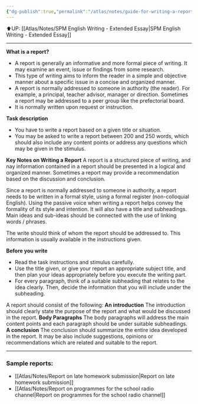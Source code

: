 ```yaml
---
{"dg-publish":true,"permalink":"/atlas/notes/guide-for-writing-a-report-spm/"}
---
```


⬆️UP: [[Atlas/Notes/SPM English Writing - Extended Essay\|SPM English Writing - Extended Essay]]

---

**What is a report?**
- A report is generally an informative and more formal piece of writing. It may examine an event, issue or findings from some research.
- This type of writing aims to inform the reader in a simple and objective manner about a specific issue in a concise and organized manner.
- A report is normally addressed to someone in authority (the reader). For example, a principal, teacher advisor, manager or direction. Sometimes a report may be addressed to a peer group like the prefectorial board.
- It is normally written upon request or instruction. 

**Task description**
- You have to write a report based on a given title or situation.
- You may be asked to write a report between 200 and 250 words, which should also include any content points or address any questions which may be given in the stimulus.

**Key Notes on Writing a Report**
A report is a structured piece of writing, and nay information contained in a report should be presented in a logical and organized manner. Sometimes a report may provide a recommendation based on the discussion and conclusion.

Since a report is normally addressed to someone in authority, a report needs to be written in a formal style, using a formal register (non-colloquial English). Using the passive voice when writing a report helps convey the formality of its style and intention. It will also have a title and subheadings. Main ideas and sub-ideas should be connected with the use of linking words / phrases. 

The write should think of whom the report should be addressed to. This information is usually available in the instructions given. 

**Before you write**
- Read the task instructions and stimulus carefully.
- Use the title given, or give your report an appropriate subject title, and then plan your ideas appropriately before you execute the writing part.
- For every paragraph, think of a suitable subheading that relates to the idea clearly. Then, decide the information that you will include under the subheading.

A report should consist of the following:
**An introduction**
The introduction should clearly state the purpose of the report and what would be discussed in the report.
**Body Paragraphs**
The body paragraphs will address the main content points and each paragraph should be under suitable subheadings.
**A conclusion**
The conclusion should summarize the entire idea developed in the report. It may be also include suggestions, opinions or recommendations which are related and suitable to the report. 

---

### Sample reports:
- [[Atlas/Notes/Report on late homework submission\|Report on late homework submission]]
- [[Atlas/Notes/Report on programmes for the school radio channel\|Report on programmes for the school radio channel]]